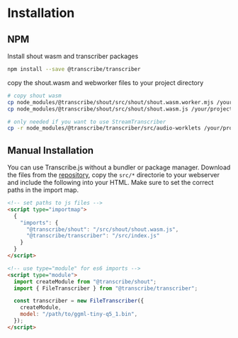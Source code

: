 # Installation

## NPM

Install shout wasm and transcriber packages

```bash
npm install --save @transcribe/transcriber
```

copy the shout.wasm and webworker files to your project directory

```bash
# copy shout wasm
cp node_modules/@transcribe/shout/src/shout/shout.wasm.worker.mjs /your/project
cp node_modules/@transcribe/shout/src/shout/shout.wasm.js /your/project

# only needed if you want to use StreamTranscriber
cp -r node_modules/@transcribe/transcriber/src/audio-worklets /your/project
```

## Manual Installation

You can use Transcribe.js without a bundler or package manager. Download the files from the [repository](https://github.com/TranscribeJs/transcribe.js), copy the `src/*` directorie to your webserver and include the following into your HTML. Make sure to set the correct paths in the import map.

```html
<!-- set paths to js files -->
<script type="importmap">
  {
    "imports": {
      "@transcribe/shout": "/src/shout/shout.wasm.js",
      "@transcribe/transcriber": "/src/index.js"
    }
  }
</script>

<!-- use type="module" for es6 imports -->
<script type="module">
  import createModule from "@transcribe/shout";
  import { FileTranscriber } from "@transcribe/transcriber";

  const transcriber = new FileTranscriber({
    createModule,
    model: "/path/to/ggml-tiny-q5_1.bin",
  });
</script>
```
